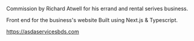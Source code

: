 Commission by Richard Atwell for his errand and rental serives business.

Front end for the business's website Built using Next.js & Typescript.


https://asdaservicesbds.com
